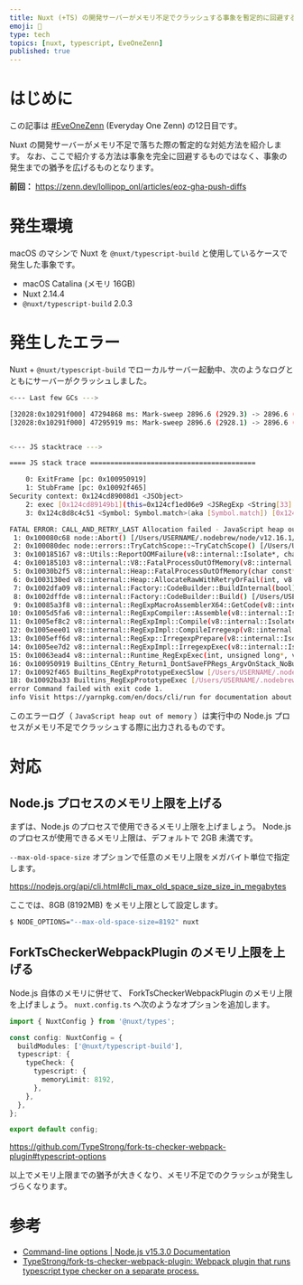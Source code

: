 ```yaml
---
title: Nuxt (+TS) の開発サーバーがメモリ不足でクラッシュする事象を暫定的に回避する
emoji: 🍭
type: tech
topics: [nuxt, typescript, EveOneZenn]
published: true
---
```


# はじめに

この記事は [#EveOneZenn](https://zenn.dev/topics/eveonezenn) (Everyday One Zenn) の12日目です。

Nuxt の開発サーバーがメモリ不足で落ちた際の暫定的な対処方法を紹介します。
なお、ここで紹介する方法は事象を完全に回避するものではなく、事象の発生までの猶予を広げるものとなります。

**前回：**
https://zenn.dev/lollipop_onl/articles/eoz-gha-push-diffs

# 発生環境

macOS のマシンで Nuxt を `@nuxt/typescript-build` と使用しているケースで発生した事象です。

* macOS Catalina (メモリ 16GB)
* Nuxt 2.14.4
* `@nuxt/typescript-build` 2.0.3

# 発生したエラー

Nuxt + `@nuxt/typescript-build` でローカルサーバー起動中、次のようなログとともにサーバーがクラッシュしました。

```sh
<--- Last few GCs --->

[32028:0x10291f000] 47294868 ms: Mark-sweep 2896.6 (2929.3) -> 2896.6 (2928.1) MB, 1305.4 / 0.0 ms  (average mu = 0.105, current mu = 0.114) last resort GC in old space requested
[32028:0x10291f000] 47295919 ms: Mark-sweep 2896.6 (2928.1) -> 2896.6 (2928.1) MB, 1050.3 / 0.0 ms  (average mu = 0.059, current mu = 0.000) last resort GC in old space requested


<--- JS stacktrace --->

==== JS stack trace =========================================

    0: ExitFrame [pc: 0x100950919]
    1: StubFrame [pc: 0x10092f465]
Security context: 0x124cd89008d1 <JSObject>
    2: exec [0x124cd89149b1](this=0x124cf1ed06e9 <JSRegExp <String[33]: ^******$>>,0x124cb6a0fbf1 <String[15]: /ja/payment/3ds>)
    3: 0x124c8d8c4c51 <Symbol: Symbol.match>(aka [Symbol.match]) [0x124cd8914899](this=0x124cf1ed06e9 <JSRegExp <String[33]: ^*****$>>,0x124cb6a0fbf...

FATAL ERROR: CALL_AND_RETRY_LAST Allocation failed - JavaScript heap out of memory
 1: 0x100080c68 node::Abort() [/Users/USERNAME/.nodebrew/node/v12.16.1/bin/node]
 2: 0x100080dec node::errors::TryCatchScope::~TryCatchScope() [/Users/USERNAME/.nodebrew/node/v12.16.1/bin/node]
 3: 0x100185167 v8::Utils::ReportOOMFailure(v8::internal::Isolate*, char const*, bool) [/Users/USERNAME/.nodebrew/node/v12.16.1/bin/node]
 4: 0x100185103 v8::internal::V8::FatalProcessOutOfMemory(v8::internal::Isolate*, char const*, bool) [/Users/USERNAME/.nodebrew/node/v12.16.1/bin/node]
 5: 0x10030b2f5 v8::internal::Heap::FatalProcessOutOfMemory(char const*) [/Users/USERNAME/.nodebrew/node/v12.16.1/bin/node]
 6: 0x1003130ed v8::internal::Heap::AllocateRawWithRetryOrFail(int, v8::internal::AllocationType, v8::internal::AllocationOrigin, v8::internal::AllocationAlignment) [/Users/USERNAME/.nodebrew/node/v12.16.1/bin/node]
 7: 0x1002dfa09 v8::internal::Factory::CodeBuilder::BuildInternal(bool) [/Users/USERNAME/.nodebrew/node/v12.16.1/bin/node]
 8: 0x1002dffde v8::internal::Factory::CodeBuilder::Build() [/Users/USERNAME/.nodebrew/node/v12.16.1/bin/node]
 9: 0x10085a3f8 v8::internal::RegExpMacroAssemblerX64::GetCode(v8::internal::Handle<v8::internal::String>) [/Users/USERNAME/.nodebrew/node/v12.16.1/bin/node]
10: 0x1005d5fa6 v8::internal::RegExpCompiler::Assemble(v8::internal::Isolate*, v8::internal::RegExpMacroAssembler*, v8::internal::RegExpNode*, int, v8::internal::Handle<v8::internal::String>) [/Users/USERNAME/.nodebrew/node/v12.16.1/bin/node]
11: 0x1005ef8c2 v8::internal::RegExpImpl::Compile(v8::internal::Isolate*, v8::internal::Zone*, v8::internal::RegExpCompileData*, v8::base::Flags<v8::internal::JSRegExp::Flag, int>, v8::internal::Handle<v8::internal::String>, v8::internal::Handle<v8::internal::String>, bool) [/Users/USERNAME/.nodebrew/node/v12.16.1/bin/node]
12: 0x1005eee01 v8::internal::RegExpImpl::CompileIrregexp(v8::internal::Isolate*, v8::internal::Handle<v8::internal::JSRegExp>, v8::internal::Handle<v8::internal::String>, bool) [/Users/USERNAME/.nodebrew/node/v12.16.1/bin/node]
13: 0x1005eff6d v8::internal::RegExp::IrregexpPrepare(v8::internal::Isolate*, v8::internal::Handle<v8::internal::JSRegExp>, v8::internal::Handle<v8::internal::String>) [/Users/USERNAME/.nodebrew/node/v12.16.1/bin/node]
14: 0x1005ee7d2 v8::internal::RegExpImpl::IrregexpExec(v8::internal::Isolate*, v8::internal::Handle<v8::internal::JSRegExp>, v8::internal::Handle<v8::internal::String>, int, v8::internal::Handle<v8::internal::RegExpMatchInfo>) [/Users/USERNAME/.nodebrew/node/v12.16.1/bin/node]
15: 0x10063ead4 v8::internal::Runtime_RegExpExec(int, unsigned long*, v8::internal::Isolate*) [/Users/USERNAME/.nodebrew/node/v12.16.1/bin/node]
16: 0x100950919 Builtins_CEntry_Return1_DontSaveFPRegs_ArgvOnStack_NoBuiltinExit [/Users/USERNAME/.nodebrew/node/v12.16.1/bin/node]
17: 0x10092f465 Builtins_RegExpPrototypeExecSlow [/Users/USERNAME/.nodebrew/node/v12.16.1/bin/node]
18: 0x10092ba33 Builtins_RegExpPrototypeExec [/Users/USERNAME/.nodebrew/node/v12.16.1/bin/node]
error Command failed with exit code 1.
info Visit https://yarnpkg.com/en/docs/cli/run for documentation about this command.
```

このエラーログ（ `JavaScript heap out of memory` ）は実行中の Node.js プロセスがメモリ不足でクラッシュする際に出力されるものです。

# 対応

## Node.js プロセスのメモリ上限を上げる

まずは、Node.js のプロセスで使用できるメモリ上限を上げましょう。
Node.js のプロセスが使用できるメモリ上限は、デフォルトで 2GB 未満です。

`--max-old-space-size` オプションで任意のメモリ上限をメガバイト単位で指定します。

https://nodejs.org/api/cli.html#cli_max_old_space_size_size_in_megabytes

ここでは、8GB (8192MB) をメモリ上限として設定します。

```sh
$ NODE_OPTIONS="--max-old-space-size=8192" nuxt
```

## ForkTsCheckerWebpackPlugin のメモリ上限を上げる

Node.js 自体のメモリに併せて、 ForkTsCheckerWebpackPlugin のメモリ上限を上げましょう。
`nuxt.config.ts` へ次のようなオプションを追加します。

```ts:nuxt.config.ts
import { NuxtConfig } from '@nuxt/types';

const config: NuxtConfig = {
  buildModules: ['@nuxt/typescript-build'],
  typescript: {
    typeCheck: {
      typescript: {
        memoryLimit: 8192,
      },
    },
  },
};

export default config;
```

https://github.com/TypeStrong/fork-ts-checker-webpack-plugin#typescript-options

以上でメモリ上限までの猶予が大きくなり、メモリ不足でのクラッシュが発生しづらくなります。

# 参考

* [Command-line options | Node.js v15.3.0 Documentation](https://nodejs.org/api/cli.html)
* [TypeStrong/fork-ts-checker-webpack-plugin: Webpack plugin that runs typescript type checker on a separate process.](https://github.com/TypeStrong/fork-ts-checker-webpack-plugin)
